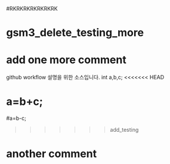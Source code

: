 

#RKRKRKRKRKRKRK
# gsm3_delete_testing_more
# add one more comment
github workflow 설명을 위한 소스입니다.
int a,b,c;
<<<<<<< HEAD

a=b+c;
=======
#a=b-c;
>>>>>>> add_testing

# another comment

